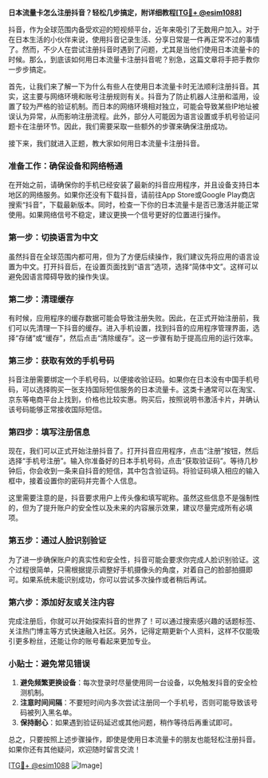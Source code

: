 **日本流量卡怎么注册抖音？轻松几步搞定，附详细教程[[TG💪+ @esim1088](https://t.me/s/esim1088)]**

抖音，作为全球范围内备受欢迎的短视频平台，近年来吸引了无数用户加入。对于在日本生活的小伙伴来说，使用抖音记录生活、分享日常是一件再正常不过的事情了。然而，不少人在尝试注册抖音时遇到了问题，尤其是当他们使用日本流量卡的时候。那么，到底该如何用日本流量卡注册抖音呢？别急，这篇文章将手把手教你一步步搞定。

首先，让我们来了解一下为什么有些人在使用日本流量卡时无法顺利注册抖音。其实，这主要与网络环境和账号注册规则有关。抖音为了防止机器人注册和滥用，设置了较为严格的验证机制。而日本的网络环境相对独立，可能会导致某些IP地址被误认为异常，从而影响注册流程。此外，部分人可能因为语言设置或手机号验证问题卡在注册环节。因此，我们需要采取一些额外的步骤来确保注册成功。

接下来，我们就进入正题，教大家如何用日本流量卡注册抖音。

### **准备工作：确保设备和网络畅通**
在开始之前，请确保你的手机已经安装了最新的抖音应用程序，并且设备支持日本地区的网络服务。如果你还没有下载抖音，请前往App Store或Google Play商店搜索“抖音”，下载最新版本。同时，检查一下你的日本流量卡是否已激活并能正常使用。如果网络信号不稳定，建议更换一个信号更好的位置进行操作。

### **第一步：切换语言为中文**
虽然抖音在全球范围内都可用，但为了方便后续操作，我们建议先将应用的语言设置为中文。打开抖音后，在设置页面找到“语言”选项，选择“简体中文”。这样可以避免因语言障碍导致的操作失误。

### **第二步：清理缓存**
有时候，应用程序的缓存数据可能会导致注册失败。因此，在正式开始注册前，我们可以先清理一下抖音的缓存。进入手机设置，找到抖音的应用程序管理界面，选择“存储”或“缓存”，然后点击“清除缓存”。这一步骤有助于提高应用的运行效率。

### **第三步：获取有效的手机号码**
抖音注册需要绑定一个手机号码，以便接收验证码。如果你在日本没有中国手机号码，可以选择购买一张支持国际短信服务的日本流量卡。这类卡通常可以在淘宝、京东等电商平台上找到，价格也比较实惠。购买后，按照说明书激活卡片，并确认该号码能够正常接收国际短信。

### **第四步：填写注册信息**
现在，我们可以正式开始注册抖音了。打开抖音应用程序，点击“注册”按钮，然后选择“手机号注册”。输入你准备好的日本手机号码，点击“获取验证码”。等待几秒钟后，你会收到一条来自抖音的短信，其中包含验证码。将验证码填入相应的输入框中，接着设置你的密码并完善个人信息。

这里需要注意的是，抖音要求用户上传头像和填写昵称。虽然这些信息不是强制性的，但为了提升账户的安全性以及未来的内容展示效果，建议尽量完成所有必填项。

### **第五步：通过人脸识别验证**
为了进一步确保账户的真实性和安全性，抖音可能会要求你完成人脸识别验证。这个过程很简单，只需根据提示调整好手机摄像头的角度，对着自己的脸部拍摄即可。如果系统未能识别成功，你可以尝试多次操作或者稍后再试。

### **第六步：添加好友或关注内容**
完成注册后，你就可以开始探索抖音的世界了！可以通过搜索感兴趣的话题标签、关注热门博主等方式快速融入社区。另外，记得定期更新个人资料，这样不仅能吸引更多粉丝，还能让你的账号看起来更加专业。

### **小贴士：避免常见错误**
1. **避免频繁更换设备**：每次登录时尽量使用同一台设备，以免触发抖音的安全检测机制。
2. **注意时间间隔**：不要短时间内多次尝试注册同一个手机号，否则可能导致该号码被列入黑名单。
3. **保持耐心**：如果遇到验证码延迟或其他问题，稍作等待后再重试即可。

总之，只要按照上述步骤操作，即使是使用日本流量卡的朋友也能轻松注册抖音。如果你还有其他疑问，欢迎随时留言交流！

[[TG💪+ @esim1088](https://t.me/s/esim1088) ![Image](https://i.postimg.cc/4NQfJmqS/Snipaste-2025-05-13-00-14-12.png)]
